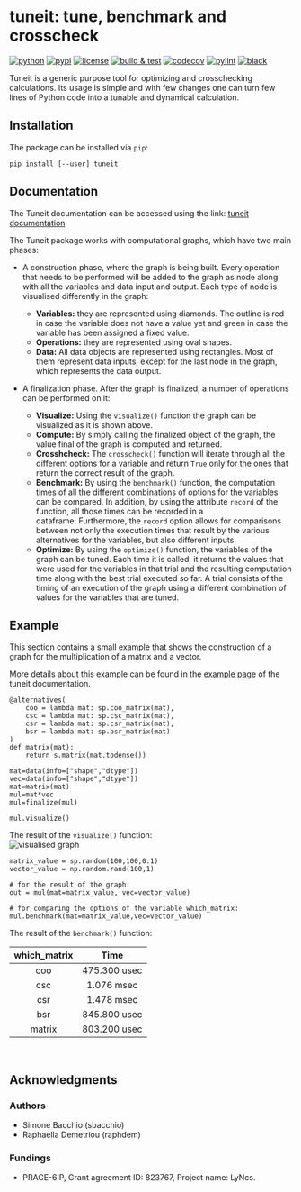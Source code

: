 # tuneit: tune, benchmark and crosscheck

[![python](https://img.shields.io/pypi/pyversions/tuneit.svg?logo=python&logoColor=white)](https://pypi.org/project/tuneit/)
[![pypi](https://img.shields.io/pypi/v/tuneit.svg?logo=python&logoColor=white)](https://pypi.org/project/tuneit/)
[![license](https://img.shields.io/github/license/Lyncs-API/tuneit?logo=github&logoColor=white)](https://github.com/Lyncs-API/tuneit/blob/master/LICENSE)
[![build & test](https://img.shields.io/github/workflow/status/Lyncs-API/tuneit/build%20&%20test?logo=github&logoColor=white)](https://github.com/Lyncs-API/tuneit/actions)
[![codecov](https://img.shields.io/codecov/c/github/Lyncs-API/tuneit?logo=codecov&logoColor=white)](https://codecov.io/gh/Lyncs-API/tuneit)
[![pylint](https://img.shields.io/badge/pylint%20score-9.2%2F10-green?logo=python&logoColor=white)](http://pylint.pycqa.org/)
[![black](https://img.shields.io/badge/code%20style-black-000000.svg?logo=codefactor&logoColor=white)](https://github.com/ambv/black)

Tuneit is a generic purpose tool for optimizing and crosschecking calculations.
Its usage is simple and with few changes one can turn few lines of Python code
into a tunable and dynamical calculation.

## Installation

The package can be installed via `pip`:

```
pip install [--user] tuneit
```

## Documentation

The Tuneit documentation can be accessed using the link: 
[tuneit documentation](https://tuneit.readthedocs.io/en/latest/)

The Tuneit package works with computational graphs, which have two main phases:

- A construction phase, where the graph is being built. Every operation that needs to be performed will be added to the graph as node along with all the variables and data input and output. Each type of node is visualised differently in the graph:
   
    * **Variables:** they are represented using diamonds. The outline is red in case the variable does not have a value yet and green in  case the variable has been assigned a fixed value.
    * **Operations:** they are represented using oval shapes.
    * **Data:** All data objects are represented using rectangles. Most of them represent data inputs, except for the last node in the graph, which represents the data output. 

- A finalization phase. After the graph is finalized, a number of operations can be performed on it:

    * **Visualize:** Using the `visualize()` function the graph can be visualized as it is shown above.
    * **Compute:** By simply calling the finalized object of the graph, the value final of the graph is computed and returned. 
    * **Crosshcheck:** The `crosscheck()` function will iterate through all the different options for a variable and return `True` 
      only for the ones that return the correct result of the graph. 
    * **Benchmark:** By using the `benchmark()` function, the computation times of all the different combinations of options for the 
      variables can be compared. In addition, by using the attribute `record` of the function, all those times can be recorded in a  
      dataframe. Furthermore, the `record` option allows for comparisons between not only the execution times that result by the various 
      alternatives for the variables, but also different inputs.
    * **Optimize:** By using the `optimize()` function, the variables of the graph can be tuned. Each time it is called, it returns the values that were used for the variables in that trial and the resulting computation time along with the best trial executed so far. 
      A trial consists of the timing of an execution of the graph using a different combination of values for the variables that are tuned. 


## Example

This section contains a small example that shows the construction of a graph for the multiplication of a matrix and a vector.

More details about this example can be found in the [example page](https://tuneit.readthedocs.io/en/latest/example.html) of the tuneit documentation.

````````````
@alternatives( 
    coo = lambda mat: sp.coo_matrix(mat),
    csc = lambda mat: sp.csc_matrix(mat),
    csr = lambda mat: sp.csr_matrix(mat),
    bsr = lambda mat: sp.bsr_matrix(mat)
)
def matrix(mat):
    return s.matrix(mat.todense())
    
mat=data(info=["shape","dtype"])
vec=data(info=["shape","dtype"])
mat=matrix(mat)
mul=mat*vec
mul=finalize(mul)

mul.visualize()
```````````````
The result of the `visualize()` function:
<br/>
![visualised graph](docs/images/visualised_graph1.png)

```````````````
matrix_value = sp.random(100,100,0.1)
vector_value = np.random.rand(100,1)

# for the result of the graph:
out = mul(mat=matrix_value, vec=vector_value) 

# for comparing the options of the variable which_matrix:
mul.benchmark(mat=matrix_value,vec=vector_value)
```````````````
The result of the `benchmark()` function:

| which_matrix     | Time           |
| :--------------: | :------------: |
| coo              | 475.300 usec   |
| csc              | 1.076 msec     |
| csr              | 1.478 msec     |
| bsr              | 845.800 usec   |
| matrix           | 803.200 usec   |

<br/>

## Acknowledgments

### Authors
- Simone Bacchio (sbacchio)
- Raphaella Demetriou (raphdem)

### Fundings
- PRACE-6IP, Grant agreement ID: 823767, Project name: LyNcs.